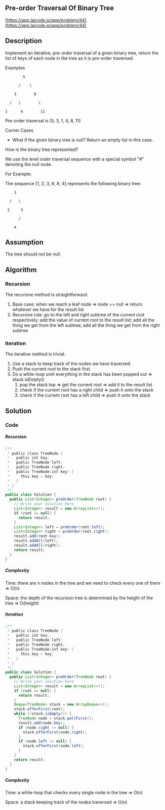 <!----- Conversion time: 0.652 seconds.


Using this Markdown file:

1. Cut and paste this output into your source file.
2. See the notes and action items below regarding this conversion run.
3. Check the rendered output (headings, lists, code blocks, tables) for proper
   formatting and use a linkchecker before you publish this page.

Conversion notes:

* GD2md-html version 1.0β13
* Wed Jan 02 2019 03:54:33 GMT-0800 (PST)
* Source doc: https://docs.google.com/open?id=1VVhLUDsj5bp-noWq2_N40pgw6NDYnNqiEXyNIDFyXgs
----->


<h2>Pre-order Traversal Of Binary Tree</h2>


[https://app.laicode.io/app/problem/44](https://app.laicode.io/app/problem/44)

<h2>Description</h2>


Implement an iterative, pre-order traversal of a given binary tree, return the list of keys of each node in the tree as it is pre-order traversed.

Examples

            5

          /    \

        3        8

      /   \        \

    1      4        11

Pre-order traversal is \[5, 3, 1, 4, 8, 11\]

Corner Cases



*   What if the given binary tree is null? Return an empty list in this case.

How is the binary tree represented?

We use the level order traversal sequence with a special symbol "#" denoting the null node.

For Example:

The sequence \[1, 2, 3, #, #, 4\] represents the following binary tree:

        1

      /   \

     2     3

          /

        4

<h2> Assumption</h2>


The tree should not be null.

<h2>Algorithm</h2>


<h3>Recursion</h3>


The recursive method is straightforward.



1.  Base case: when we reach a leaf node ⇒ node == null ⇒ return whatever we have for the result list
1.  Recursive rule: go to the left and right subtree of the current root respectively; add the value of current root to the result list; add all the thing we get from the left subtree; add all the thing we get from the right subtree

<h3>Iteration</h3>


The iterative method is trivial.



1.  Use a stack to keep track of the nodes we have traversed.
1.  Push the current root to the stack first
1.  Do a while-loop until everything in the stack has been popped out ⇒ stack.isEmpty()
    1.  pop the stack top ⇒ get the current root ⇒ add it to the result list
    1.  check if the current root has a right child ⇒ push it onto the stack
    1.  check if the current root has a left child ⇒ push it onto the stack



<h2>Solution</h2>


<h3>Code</h3>


<h5>Recursion</h5>



```java
/**
 * public class TreeNode {
 *   public int key;
 *   public TreeNode left;
 *   public TreeNode right;
 *   public TreeNode(int key) {
 *     this.key = key;
 *   }
 * }
 */
public class Solution {
  public List<Integer> preOrder(TreeNode root) {
    // Write your solution here
    List<Integer> result = new ArrayList<>();
    if (root == null) {
      return result;
    }
    List<Integer> left = preOrder(root.left);
    List<Integer> right = preOrder(root.right);
    result.add(root.key);
    result.addAll(left);
    result.addAll(right);
    return result;
  }
}
```


<h5>Complexity</h5>


Time: there are n nodes in the tree and we need to check every one of them ⇒ O(n)

Space: the depth of the recursion tree is determined by the height of the tree ⇒ O(height)



<h5>Iteration</h5>



```java
/**
 * public class TreeNode {
 *   public int key;
 *   public TreeNode left;
 *   public TreeNode right;
 *   public TreeNode(int key) {
 *     this.key = key;
 *   }
 * }
 */
public class Solution {
  public List<Integer> preOrder(TreeNode root) {
    // Write your solution here
    List<Integer> result = new ArrayList<>();
    if (root == null) {
      return result;
    }
    Deque<TreeNode> stack = new ArrayDeque<>();
    stack.offerFirst(root);
    while (!stack.isEmpty()) {
      TreeNode node = stack.pollFirst();
      result.add(node.key);
      if (node.right != null) {
        stack.offerFirst(node.right);
      }
      if (node.left != null) {
        stack.offerFirst(node.left);
      }
    }
    return result;
  }
}
```


<h5>Complexity</h5>


Time: a while-loop that checks every single node in the tree ⇒ O(n)

Space: a stack keeping track of the nodes traversed ⇒ O(n)


<!-- GD2md-html version 1.0β13 -->
